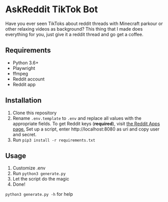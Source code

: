 # AskReddit TikTok Bot

Have you ever seen TikToks about reddit threads with Minecraft parkour or other relaxing videos as background? This thing that I made does everything for you, just give it a reddit thread and go get a coffee.

## Requirements

- Python 3.6+
- Playwright
- ffmpeg
- Reddit account
- Reddit app

## Installation

1. Clone this repository
2. Rename `.env.template` to `.env` and replace all values with the appropriate fields. To get Reddit keys (**required**), visit [the Reddit Apps page.](https://www.reddit.com/prefs/apps) Set up a script, enter http://localhost:8080 as uri and copy user and secret.
3. Run `pip3 install -r requirements.txt`

## Usage

1. Customize .env
2. Run `python3 generate.py`
3. Let the script do the magic
4. Done!

`python3 generate.py -h` for help

